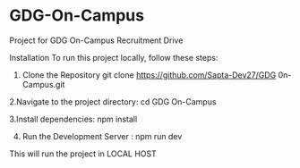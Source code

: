 # GDG-On-Campus
Project for GDG On-Campus Recruitment Drive

Installation
To run this project locally, follow these steps:

1. Clone the Repository
 git clone https://github.com/Sapta-Dev27/GDG 0n-Campus.git

2.Navigate to the project directory:
cd GDG On-Campus

3.Install dependencies:
npm install

4. Run the Development Server :
npm run dev 

This will run the project in LOCAL HOST

